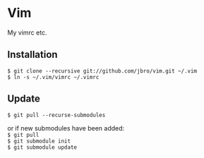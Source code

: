 Vim
===
My vimrc etc.

Installation
------------
`$ git clone --recursive git://github.com/jbro/vim.git ~/.vim`  
`$ ln -s ~/.vim/vimrc ~/.vimrc`

Update
------
`$ git pull --recurse-submodules`

or if new submodules have been added:  
`$ git pull`  
`$ git submodule init`  
`$ git submodule update`

